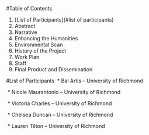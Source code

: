 #Table of Contents
1. [List of Participants](#list of participants)
2. Abstract
3. Narrative
  1. Enhancing the Humanities
  2. Environmental Scan
  3. History of the Project
  4. Work Plan
  5. Staff
  6. Final Product and Dissemination
  
#List of Participants
  * Bal Artis – University of Richmond
  
  * Nicole Maurantonio – University of Richmond
  
  * Victoria Charles – University of Richmond
  
  * Chelsea Duncan – University of Richmond
  
  * Lauren Tilton – University of Richmond

